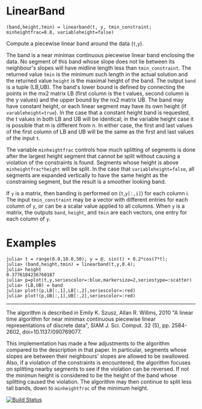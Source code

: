 # LinearBand

	(band,height,tmin) = linearband(t, y, tmin_constraint; minheightfrac=0.8, variableheight=false)

Compute a piecewise linear band around the data (`t`,`y`).

The band is a near minimax continuous piecewise linear band enclosing the data.  No
segment of this band whose slope does not lie between its neighbour's slopes will have
midline length less than `tmin_constraint`.  The returned value `tmin` is the minimum such
length in the actual solution and the returned value `height` is the maximal height of the
band.  The output `band` is a tuple (LB,UB).  The band's lower bound is defined by
connecting the points in the mx2 matrix LB (first column is the t values, second column
is the y values) and the upper bound by the nx2 matrix UB.   The band may have constant
height, or each linear segment may have its own height (if `varableheight=true`).  In the
case that a constant height band is requested, the t values in both LB and UB will be
identical; in the variable height case it is possible that m is different from n.  In
either case, the first and last values of the first column of LB and UB will be the same
as the first and last values of the input `t`.  

The variable `minheightfrac` controls how much splitting of segments is done after the
largest height segment that cannot be split without causing a violation of the constraints
is found.  Segments whose height is above `minheightfrac*height` will be split.  In the
case that `variableheight=false`, all segments are expanded vertically to have the same
height as the constraining segment, but the result is a smoother looking band.

If `y` is a matrix, then banding is performed on (`t`,`y[:,i]`) for each column i.  The 
input `tmin_constraint` may be a vector with different entries for each column of `y`, or
can be a scalar value applied to all columns.  When `y` is a matrix, the outputs `band`,
`height`, and `tmin` are each vectors, one entry for each column of `y`.

# Examples #
```julia-repl
julia> t = range(0.0,10.0,50); y = @. sin(t) + 0.2*cos(7*t);
julia> (band,height,tmin) = linearband(t,y,0.4);
julia> height
0.3776184236760187
julia> p=plot(t,y,seriescolor=:blue,markersize=2,seriestype=:scatter)
julia> (LB,UB) = band
julia> plot!(p,LB[:,1],LB[:,2],seriescolor=:red)
julia> plot!(p,UB[:,1],UB[:,2],seriescolor=:red)
```

---

The algorithm is described in
Emily K. Szusz, Allan R. Willms, 2010 "A linear time algorithm for near minimax
continuous piecewise linear representations of discrete data", SIAM J. Sci.
Comput. 32 (5), pp. 2584-2602, doi=10.1137/090769077.

This implementation has made a few adjustments to the algorithm compared to the 
description in that paper.  In particular, segments whose slopes are between their
neighbours' slopes are allowed to be swallowed.  Also, if a violation of the 
constraints is encountered, the algorithm focuses on splitting nearby segments to
see if the violation can be reversed.  If not the minimun height is considered to
be the height of the band whose splitting caused the violation.  The algorithm may
then continue to split less tall bands, down to `minheightfrac` of the minimum height.

[![Build Status](https://github.com/allanwillms/LinearBand.jl/actions/workflows/CI.yml/badge.svg?branch=main)](https://github.com/allanwillms/LinearBand.jl/actions/workflows/CI.yml?query=branch%3Amain)
